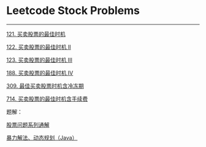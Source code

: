 # Leetcode Stock Problems

--------------------

[121. 买卖股票的最佳时机](https://leetcode.cn/problems/best-time-to-buy-and-sell-stock/)

[122. 买卖股票的最佳时机 II](https://leetcode.cn/problems/best-time-to-buy-and-sell-stock-ii/)

[123. 买卖股票的最佳时机 III]()

[188. 买卖股票的最佳时机 IV]()

[309. 最佳买卖股票时机含冷冻期]()

[714. 买卖股票的最佳时机含手续费]()


题解：

[股票问题系列通解](https://leetcode.cn/circle/article/qiAgHn/)

[暴力解法、动态规划（Java）](https://leetcode.cn/problems/best-time-to-buy-and-sell-stock/solution/bao-li-mei-ju-dong-tai-gui-hua-chai-fen-si-xiang-b/)









